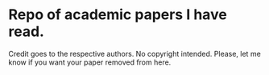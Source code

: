 # Repo of academic papers I have read.

Credit goes to the respective authors. No copyright intended. Please, let me know if you want your paper removed from here.
